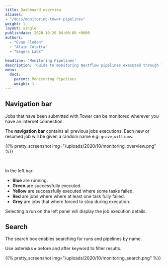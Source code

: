 ```yaml
---
title: Dashboard overview
aliases:
- "/docs/monitoring-tower-pipelines"
weight: 1
layout: single
publishdate: 2020-10-20 04:00:00 +0000
authors:
  - "Evan Floden"
  - "Alain Coletta"
  - "Seqera Labs"

headline: 'Monitoring Pipelines'
description: 'Guide to monitoring Nextflow pipelines executed through Tower.'
menu:
  docs:
    parent: Monitoring Pipelines
    weight: 1
---
```


## Navigation bar

Jobs that have been submitted with Tower can be monitored wherever you have an internet connection. 

The **navigation bar** contains all previous jobs executions. Each new or resumed job will be given a random name e.g: `grave_williams`.

{{% pretty_screenshot img="/uploads/2020/10/monitoring_overview.png" %}}

<br>

In the left bar:

  - **Blue** are running.
  - **Green** are successfully executed.
  - **Yellow** are successfully executed where some tasks failed.
  - **Red** are jobs where where at least one task fully failed.
  - **Grey** are jobs that where forced to stop during execution.

  Selecting a run on the left panel will display the job execution details.

## Search

The search box enables searching for runs and pipelines by name. 

Use asterisks `✽` before and after keyword to filter results.

{{% pretty_screenshot img="/uploads/2020/10/monitoring_search.png" %}}

<br>